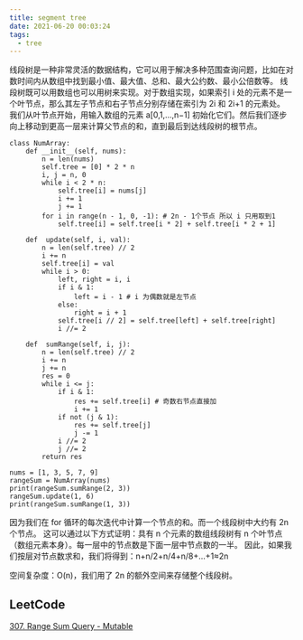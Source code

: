 ```yaml
---
title: segment tree
date: 2021-06-20 00:03:24
tags:
  - tree
---
```


线段树是一种非常灵活的数据结构，它可以用于解决多种范围查询问题，比如在对数时间内从数组中找到最小值、最大值、总和、最大公约数、最小公倍数等。
线段树既可以用数组也可以用树来实现。对于数组实现，如果索引 i 处的元素不是一个叶节点，那么其左子节点和右子节点分别存储在索引为 2i 和 2i+1 的元素处。
我们从叶节点开始，用输入数组的元素 a[0,1,…,n−1] 初始化它们。然后我们逐步向上移动到更高一层来计算父节点的和，直到最后到达线段树的根节点。

```python3
class NumArray:
    def __init__(self, nums):
        n = len(nums)
        self.tree = [0] * 2 * n
        i, j = n, 0
        while i < 2 * n:
            self.tree[i] = nums[j]
            i += 1
            j += 1
        for i in range(n - 1, 0, -1): # 2n - 1个节点 所以 i 只用取到1
            self.tree[i] = self.tree[i * 2] + self.tree[i * 2 + 1]

    def  update(self, i, val):
        n = len(self.tree) // 2
        i += n
        self.tree[i] = val
        while i > 0:
            left, right = i, i
            if i & 1:
                left = i - 1 # i 为偶数就是左节点
            else:
                right = i + 1
            self.tree[i // 2] = self.tree[left] + self.tree[right]
            i //= 2

    def  sumRange(self, i, j):
        n = len(self.tree) // 2
        i += n
        j += n
        res = 0
        while i <= j:
            if i & 1:
                res += self.tree[i] # 奇数右节点直接加
                i += 1
            if not (j & 1):
                res += self.tree[j]
                j -= 1
            i //= 2
            j //= 2
        return res

nums = [1, 3, 5, 7, 9]
rangeSum = NumArray(nums)
print(rangeSum.sumRange(2, 3))
rangeSum.update(1, 6)
print(rangeSum.sumRange(1, 3))
```

因为我们在 for 循环的每次迭代中计算一个节点的和。而一个线段树中大约有 2n 个节点。
这可以通过以下方式证明：具有 n 个元素的数组线段树有 
n 个叶节点（数组元素本身）。每一层中的节点数是下面一层中节点数的一半。
因此，如果我们按层对节点数求和，我们将得到：n+n/2+n/4+n/8+…+1≈2n

空间复杂度：O(n)，我们用了 2n 的额外空间来存储整个线段树。

## LeetCode
[307. Range Sum Query - Mutable](https://leetcode-cn.com/problems/range-sum-query-mutable/)